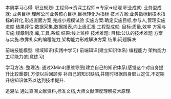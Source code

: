 ﻿本周学习心得:
  职业规划:
     工程师=>资深工程师=>专家=>经理
  职业成就:
     业务型成就:
        业务目标:理解公司业务核心目标,目标转化为指标
        技术方案:业务指标到技术指标的转化,形成直面方案,完成小规模试验
        实施方案:确定实施目标,参与人,管理实施进度
        结果评估:数据采集,数据报表,向上级汇报
     工程型成就:
        目标:质量,效率
        方案与实施:规章制度,库,工具,系统
        结果:线上监控
     技术难题:
        目标:公认的技术难题
        方案与实施:依靠扎实的编程能力,架构能力形成解决方案
        结果:问题解决

  前端技能模型:
     领域知识(实践中学习)
     前端知识(建立知识体系)
     编程能力  架构能力  工程能力(刻意练习)

  学习方法:
     整理法:
     通过XMind(思维导图)建立自己的知识体系(感觉这个对自身提升比较重要),方便以后回顾弥     补自己的知识缺陷,并随时根据自身职业定位,不定期升级知识体系以达到技术提升.

  追溯法
     通过查阅文献资料,标准文档,大师文献深度理解技术原理.